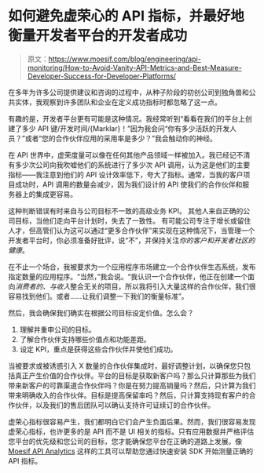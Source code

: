 # 如何避免虚荣心的 API 指标，并最好地衡量开发者平台的开发者成功

> 原文：<https://www.moesif.com/blog/engineering/api-monitoring/How-to-Avoid-Vanity-API-Metrics-and-Best-Measure-Developer-Success-for-Developer-Platforms/>

在多年为许多公司提供建议和咨询的过程中，从种子阶段的初创公司到独角兽和公共实体，我观察到许多团队和企业在定义成功指标时都忽略了这一点。

有趣的是，开发者平台更有可能是这种情况。我经常听到“看看在我们的平台上创建了多少 API 键/开发时间/{Marklar}！”因为我会问“你有多少活跃的开发人员？”或者“您的合作伙伴应用的采用率是多少？”我会触动你的神经。

在 API 世界中，虚荣度量可以像在任何其他产品领域一样被加入。我已经记不清有多少次公司向我吹嘘他们的系统进行了多少次 API 调用，认为这是他们的主要指标——我注意到他们的 API 设计效率低下，夸大了指标。通常，当我的客户项目成功时，API 调用的数量会减少，因为我们设计的 API 使我们的合作伙伴和服务器上的集成更容易。

这种判断错误有时来自与公司目标不一致的高级业务 KPI。
其他人来自正确的公司目标，当他们走向平台计划时，失去了一致性。
有可能公司专注于增长或留住人才，但高管们认为这可以通过“更多合作伙伴”来实现在这种情况下，当管理一个开发者平台时，你必须准备好批评，说“不”，并保持关注*你的客户和开发者社区的健康*。

在不止一个场合，我被要求为一个应用程序市场建立一个合作伙伴生态系统，发布指定数量的应用程序。“当然，”我会说。“我认识一个合作伙伴，他正在创建一个面向*消费者的、与收入*整合无关的项目，所以我将引入大量这样的合作伙伴，我们很容易找到他们。或者……让我们调整一下我们的衡量标准”。

然后，我会确保我们确实在根据公司目标设定价值。怎么会？

1.  理解并重申公司的目标。
2.  了解合作伙伴支持哪些价值点和功能差距。
3.  设定 KPI，重点是获得这些合作伙伴并使他们成功。

当被要求或被诱惑引入 X 数量的合作伙伴集成时，最好调整计划，以确保您只包括真正产生价值的合作伙伴。平台的目标是获取新客户吗？那么只计算那些为我们带来新客户的可靠渠道合作伙伴吗？你是在努力提高销量吗？然后，只计算为我们带来明确收入的合作伙伴。目标是提高保留率吗？然后，只计算支持现有客户的合作伙伴，以及我们的售后团队可以确认支持许可证续订的合作伙伴。

虚荣心指标很容易产生，我们都明白它们会产生负面后果。然而，我们很容易发现虚荣心指标，也许更多的是 API 而不是 UI 相关的指标。只有应用数据并严格评估您平台的优先级和您公司的目标，您才能确保您平台在正确的道路上发展。像 [Moesif API Analytics](https://www.moesif.com/solutions/track-api-program) 这样的工具可以帮助您通过快速安装 SDK 开始测量正确的 API 指标。